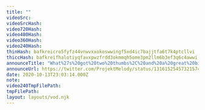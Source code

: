 ```yaml
---
title: ""
videoSrc: 
videoSrcHash: 
video720Hash: 
video480Hash: 
video360Hash: 
video240Hash: 
thinHash: bafkreicro5fyfz44vnwvxxokoswwingf5xd4ic7bajjtfa6t7k4ptcllvi
thiccHash: bafkreifhalotiyqfavxpwzfrdd3okmmqh5ome3pm2llm6b3ef3q6c4awwi
announceTitle: "What%27s%20got%20two%20thumbs%2C%20and%20a%20great%20big%20throbbing%20personality%3F%20asking%20for%20a%20friend"
announceUrl: https://twitter.com/ProjektMelody/status/1316152545732157448
date: 2020-10-13T23:03:14.000Z
note: 
video240TmpFilePath: 
tmpFilePath: 
layout: layouts/vod.njk
---
```

